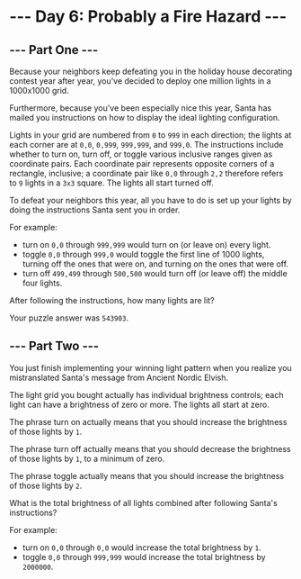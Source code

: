 # --- Day 6: Probably a Fire Hazard ---

## --- Part One ---

Because your neighbors keep defeating you in the holiday house decorating contest year after year, you've decided to deploy one million lights in a 1000x1000 grid.

Furthermore, because you've been especially nice this year, Santa has mailed you instructions on how to display the ideal lighting configuration.

Lights in your grid are numbered from `0` to `999` in each direction; the lights at each corner are at `0,0`, `0,999`, `999,999`, and `999,0`. The instructions include whether to turn on, turn off, or toggle various inclusive ranges given as coordinate pairs. Each coordinate pair represents opposite corners of a rectangle, inclusive; a coordinate pair like `0,0` through `2,2` therefore refers to `9` lights in a `3x3` square. The lights all start turned off.

To defeat your neighbors this year, all you have to do is set up your lights by doing the instructions Santa sent you in order.

For example:

* turn on `0,0` through `999,999` would turn on (or leave on) every light.
* toggle `0,0` through `999,0` would toggle the first line of 1000 lights, turning off the ones that were on, and turning on the ones that were off.
* turn off `499,499` through `500,500` would turn off (or leave off) the middle four lights.

After following the instructions, how many lights are lit?

Your puzzle answer was `543903`.

## --- Part Two ---

You just finish implementing your winning light pattern when you realize you mistranslated Santa's message from Ancient Nordic Elvish.

The light grid you bought actually has individual brightness controls; each light can have a brightness of zero or more. The lights all start at zero.

The phrase turn on actually means that you should increase the brightness of those lights by `1`.

The phrase turn off actually means that you should decrease the brightness of those lights by `1`, to a minimum of zero.

The phrase toggle actually means that you should increase the brightness of those lights by `2`.

What is the total brightness of all lights combined after following Santa's instructions?

For example:

* turn on `0,0` through `0,0` would increase the total brightness by `1`.
* toggle `0,0` through `999,999` would increase the total brightness by `2000000`.
